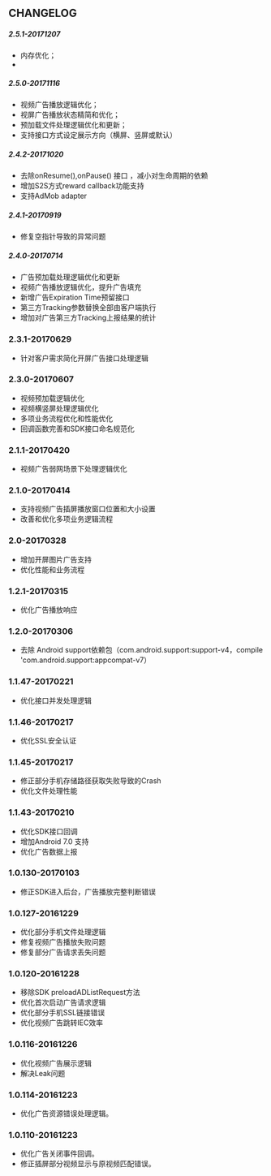 ## CHANGELOG

##### 2.5.1-20171207
* 内存优化；
* 
##### 2.5.0-20171116
* 视频广告播放逻辑优化；
* 视屏广告播放状态精简和优化；
* 预加载文件处理逻辑优化和更新；
* 支持接口方式设定展示方向（横屏、竖屏或默认）

##### 2.4.2-20171020
* 去除onResume(),onPause() 接口 ，减小对生命周期的依赖
* 增加S2S方式reward callback功能支持
* 支持AdMob adapter

##### 2.4.1-20170919
* 修复空指针导致的异常问题

##### 2.4.0-20170714
* 广告预加载处理逻辑优化和更新
* 视频广告播放逻辑优化，提升广告填充
* 新增广告Expiration Time预留接口
* 第三方Tracking参数替换全部由客户端执行
* 增加对广告第三方Tracking上报结果的统计

### 2.3.1-20170629
* 针对客户需求简化开屏广告接口处理逻辑

### 2.3.0-20170607
* 视频预加载逻辑优化
* 视频横竖屏处理逻辑优化
* 多项业务流程优化和性能优化
* 回调函数完善和SDK接口命名规范化

### 2.1.1-20170420

* 视频广告弱网场景下处理逻辑优化

### 2.1.0-20170414

* 支持视频广告插屏播放窗口位置和大小设置
* 改善和优化多项业务逻辑流程

### 2.0-20170328

* 增加开屏图片广告支持
* 优化性能和业务流程

### 1.2.1-20170315

* 优化广告播放响应

### 1.2.0-20170306

* 去除 Android support依赖包（com.android.support:support-v4，compile 'com.android.support:appcompat-v7）

### 1.1.47-20170221
* 优化接口并发处理逻辑

### 1.1.46-20170217
* 优化SSL安全认证

### 1.1.45-20170217
* 修正部分手机存储路径获取失败导致的Crash
* 优化文件处理性能

### 1.1.43-20170210
* 优化SDK接口回调
* 增加Android 7.0 支持
* 优化广告数据上报

### 1.0.130-20170103
* 修正SDK进入后台，广告播放完整判断错误

### 1.0.127-20161229
* 优化部分手机文件处理逻辑
* 修复视频广告播放失败问题
* 修复部分广告请求丢失问题

### 1.0.120-20161228
* 移除SDK preloadADListRequest方法
* 优化首次启动广告请求逻辑
* 优化部分手机SSL链接错误
* 优化视频广告跳转IEC效率

### 1.0.116-20161226
* 优化视频广告展示逻辑
* 解决Leak问题

### 1.0.114-20161223
* 优化广告资源错误处理逻辑。

### 1.0.110-20161223
* 优化广告关闭事件回调。
* 修正插屏部分视频显示与原视频匹配错误。
